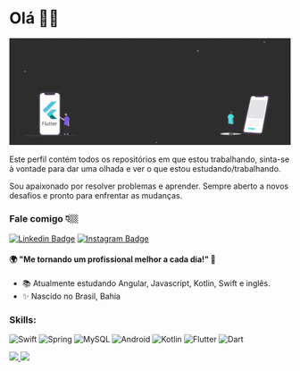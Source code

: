 # Olá 👨‍💻
![ teste](https://github.com/cledilsonwisp/imagens/blob/main/cledilson-readme-gif.gif )
 
Este perfil contém todos os repositórios em que estou trabalhando, sinta-se à vontade para dar uma olhada e ver o que estou estudando/trabalhando.

Sou apaixonado por resolver problemas e aprender. Sempre aberto a novos desafios e pronto para enfrentar as mudanças.
### Fale comigo 👇🏼

[![Linkedin Badge](https://img.shields.io/badge/LinkedIn-0077B5?style=for-the-badge&logo=linkedin&logoColor=white&link=https://www.linkedin.com/in/cledilson-programador/)](https://www.linkedin.com/in/cledilson-programador/) [![Instagram Badge](https://img.shields.io/badge/Instagram-E4405F?style=for-the-badge&logo=instagram&logoColor=white&link=https://www.instagram.com/clehwisp__/)](https://www.instagram.com/clehwisp__/)


#### 🌍 "Me tornando um profissional melhor a cada dia!" 🧠
- 📚 Atualmente estudando Angular, Javascript, Kotlin, Swift e inglês.
- ✨ Nascido no Brasil, Bahia


### Skills:

![Swift](https://img.shields.io/badge/Swift-F05138?style=for-the-badge&logo=spring&logoColor=white)
![Spring](https://img.shields.io/badge/Spring-6DB33F?style=for-the-badge&logo=spring&logoColor=white)
![MySQL](https://img.shields.io/badge/MySQL-00000F?style=for-the-badge&logo=mysql&logoColor=white)
![Android](https://img.shields.io/badge/Android-3DDC84?logo=android&logoColor=white&style=for-the-badge)
![Kotlin](https://img.shields.io/badge/Kotlin-7F52FF?logo=kotlin&logoColor=white&style=for-the-badge)
![Flutter](https://img.shields.io/badge/Flutter-02569B?style=for-the-badge&logo=flutter&logoColor=white)
![Dart](https://img.shields.io/badge/Dart-0175C2?style=for-the-badge&logo=dart&logoColor=white)

<a href="https://github.com/cledilsonwisp">
 <img height="180em" src="https://github-readme-stats.vercel.app/api?username=cledilsonwisp&show_icons=true&theme=onedark&count_private=true"/>
 <img height="180em" src="https://github-readme-stats.vercel.app/api/top-langs/?username=cledilsonwisp&layout=compact&langs_count=6&theme=onedark"/>
